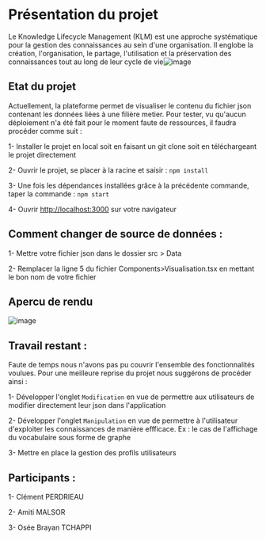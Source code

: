 # Présentation du projet

Le Knowledge Lifecycle Management (KLM) est une approche systématique pour la gestion des connaissances au sein d'une organisation. Il englobe la création, l'organisation, le partage, l'utilisation et la préservation des connaissances tout au long de leur cycle de vie![image](https://github.com/PerdrieauC/KLM/assets/85830004/faebc75d-9c1d-49b3-91dd-b2fddfc7a5e6) 

## Etat du projet

Actuellement, la plateforme permet de visualiser le contenu du fichier json contenant les données liées à une filière metier. Pour tester, vu qu'aucun déploiement n'a été fait pour le moment faute de ressources, il faudra procéder comme suit : 

 1- Installer le projet en local soit en faisant un git clone soit en téléchargeant le projet directement
 
 2- Ouvrir le projet, se placer à la racine et saisir : `npm install`
 
 3- Une fois les dépendances installées grâce à la précédente commande, taper la commande : `npm start`
 
 4- Ouvrir  [http://localhost:3000](http://localhost:3000) sur votre navigateur

## Comment changer de source de données :

 1- Mettre votre fichier json dans le dossier src > Data
 
 2- Remplacer la ligne 5 du fichier Components>Visualisation.tsx en mettant le bon nom de votre fichier

## Apercu de rendu
![image](https://github.com/PerdrieauC/KLM/assets/85830004/9382b14d-c61f-4601-ad32-7ddceebaa8c5)

## Travail restant : 
Faute de temps nous n'avons pas pu couvrir l'ensemble des fonctionnalités voulues. Pour une meilleure reprise du projet nous suggérons de procéder ainsi :

 1- Développer l'onglet `Modification` en vue de permettre aux utilisateurs de modifier directement leur json dans l'application
 
 2- Développer l'onglet `Manipulation` en vue de permettre à l'utilisateur d'exploiter les connaissances de manière effficace. Ex : le cas de l'affichage du vocabulaire sous forme de graphe
 
 3- Mettre en place la gestion des profils utilisateurs


## Participants : 
 1- Clément PERDRIEAU
 
 2- Amiti MALSOR
 
 3- Osée Brayan TCHAPPI


